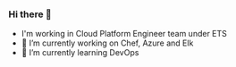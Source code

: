 ### Hi there 👋

<!--
**yudongk/yudongk** is a ✨ _special_ ✨ repository because its `README.md` (this file) appears on your GitHub profile.

Here are some ideas to get you started:

- 🔭 I’m currently working on Chef, Azure and Elk
- 🌱 I’m currently learning DevOps
- 👯 I’m looking to collaborate on ...
- 🤔 I’m looking for help with ...
- 💬 Ask me about ...
- 📫 How to reach me: ...
- 😄 Pronouns: ...
- ⚡ Fun fact: ...
-->

- I'm working in Cloud Platform Engineer team under ETS
- 🔭 I’m currently working on Chef, Azure and Elk
- 🌱 I’m currently learning DevOps
